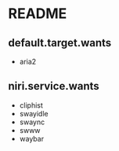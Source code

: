 # README

## default.target.wants

- aria2

## niri.service.wants

- cliphist
- swayidle
- swaync
- swww
- waybar

